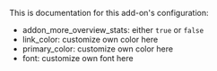 This is documentation for this add-on's configuration:

- addon_more_overview_stats: either `true` or `false`
- link_color: customize own color here
- primary_color: customize own color here
- font: customize own font here
